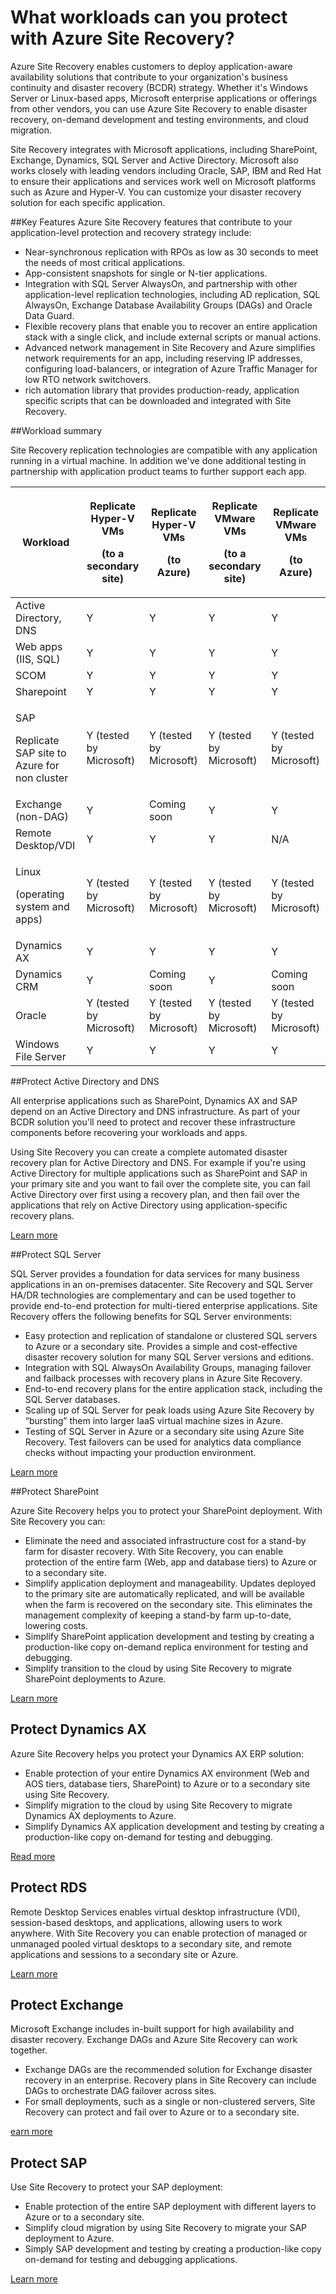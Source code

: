 <properties
    pageTitle="What workloads can you protect with Azure Site Recovery?" 
    description="Azure Site Recovery protects your workloads and applications by coordinating the replication, failover and recovery of on-premises virtual machines and physical servers to Azure or to a secondary on-premises site" 
    services="site-recovery" 
    documentationCenter="" 
    authors="rayne-wiselman" 
    manager="jwhit" 
    editor=""/>

<tags 
    ms.service="site-recovery" 
    ms.devlang="na"
    ms.topic="get-started-article"
    ms.tgt_pltfrm="na"
    ms.workload="storage-backup-recovery" 
    ms.date="12/01/2015" 
    ms.author="raynew"/>

# What workloads can you protect with Azure Site Recovery?

Azure Site Recovery enables customers to deploy application-aware availability solutions that contribute to your organization's business continuity and disaster recovery (BCDR) strategy. Whether it's Windows Server or Linux-based apps, Microsoft enterprise applications or offerings from other vendors, you can use Azure Site Recovery to enable disaster recovery, on-demand development and testing environments, and cloud migration.

Site Recovery integrates with Microsoft applications, including SharePoint, Exchange, Dynamics, SQL Server and Active Directory. Microsoft also works closely with leading vendors including Oracle, SAP, IBM and Red Hat to ensure their applications and services work well on Microsoft platforms such as Azure and Hyper-V. You can customize your disaster recovery solution for each specific application.


##Key Features
Azure Site Recovery features that contribute to your application-level protection and recovery strategy include: 

- Near-synchronous replication with RPOs as low as 30 seconds to meet the needs of most critical applications.
- App-consistent snapshots for single or N-tier applications.
- Integration with SQL Server AlwaysOn, and partnership with other application-level replication technologies, including AD replication, SQL AlwaysOn, Exchange Database Availability Groups (DAGs) and Oracle Data Guard.
- Flexible recovery plans that enable you to recover an entire application stack with a single click, and include external scripts or manual actions. 
- Advanced network management in Site Recovery and Azure simplifies network requirements for an app, including reserving IP addresses, configuring load-balancers, or integration of Azure Traffic Manager for low RTO network switchovers.
-  rich automation library that provides production-ready, application specific scripts that can be downloaded and integrated with Site Recovery.



##Workload summary

Site Recovery replication technologies are compatible with any application running in a virtual machine. In addition we've done additional testing in partnership with application product teams to further support each app.

**Workload** | <p>**Replicate Hyper-V VMs**</p> <p>**(to a secondary site)**</p> | <p>**Replicate Hyper-V VMs**</p> <p>**(to Azure)**</p> | <p>**Replicate VMware VMs**</p> <p>**(to a secondary site)**</p> | <p>**Replicate VMware VMs**</p><p>**(to Azure)**</p>
---|---|---|---|---
Active Directory, DNS | Y | Y | Y | Y 
Web apps (IIS, SQL) | Y | Y | Y | Y
SCOM | Y | Y | Y | Y
Sharepoint | Y | Y | Y | Y
<p>SAP</p><p>Replicate SAP site to Azure for non cluster</p> | Y (tested by Microsoft) | Y (tested by Microsoft) | Y (tested by Microsoft) | Y (tested by Microsoft)
Exchange (non-DAG) | Y | Coming soon | Y | Y
Remote Desktop/VDI | Y | Y | Y | N/A 
<p>Linux</p> <p>(operating system and apps)</p> | Y (tested by Microsoft) | Y (tested by Microsoft) | Y (tested by Microsoft) | Y (tested by Microsoft) 
Dynamics AX | Y | Y | Y | Y
Dynamics CRM | Y | Coming soon | Y | Coming soon
Oracle | Y (tested by Microsoft) | Y (tested by Microsoft) | Y (tested by Microsoft) | Y (tested by Microsoft)
Windows File Server | Y | Y | Y | Y

##Protect Active Directory and DNS

All enterprise applications such as SharePoint, Dynamics AX and SAP depend on an Active Directory and DNS infrastructure. As part of your BCDR solution you'll need to protect and recover these infrastructure components before recovering your workloads and apps.

Using Site Recovery you can create a complete automated disaster recovery plan for Active Directory and DNS. For example if you're using Active Directory for multiple applications such as SharePoint and SAP in your primary site and you want to fail over the complete site, you can fail Active Directory over first using a recovery plan, and then fail over the applications that rely on Active Directory using application-specific recovery plans.

[Learn more ](http://aka.ms/asr-ad) 

##Protect SQL Server

SQL Server provides a foundation for data services for many business applications in an on-premises datacenter.  Site Recovery and SQL Server HA/DR technologies are complementary and can be used together to provide end-to-end protection for multi-tiered enterprise applications. Site Recovery offers the following benefits for SQL Server environments:

- Easy protection and replication of standalone or clustered SQL servers to Azure or a secondary site. Provides a simple and cost-effective disaster recovery solution for many SQL Server versions and editions.
- Integration with SQL AlwaysOn Availability Groups, managing failover and failback processes with recovery plans in Azure Site Recovery.
- End-to-end recovery plans for the entire application stack, including the SQL Server databases.
- Scaling up of SQL Server for peak loads using Azure Site Recovery by “bursting” them into larger IaaS virtual machine sizes in Azure.
- Testing of SQL Server in Azure or a secondary site using Azure Site Recovery. Test failovers can be used for analytics data compliance checks without impacting your production environment.

[Learn more](http://aka.ms/asr-sql)

##Protect SharePoint

Azure Site Recovery helps you to protect your SharePoint deployment. With Site Recovery you can:

- Eliminate the need and associated infrastructure cost for a stand-by farm for disaster recovery. With Site Recovery, you can enable protection of the entire farm (Web, app and database tiers) to Azure or to a secondary site.
- Simplify application deployment and manageability. Updates deployed to the primary site are automatically replicated, and will be available when the farm is recovered on the secondary site. This eliminates the management complexity of keeping a stand-by farm up-to-date, lowering costs.
- Simplify SharePoint application development and testing by creating a production-like copy on-demand replica environment for testing and debugging.
- Simplify transition to the cloud by using Site Recovery to migrate SharePoint deployments to Azure.

[Learn more](http://aka.ms/asr-sharepoint)


## Protect Dynamics AX

Azure Site Recovery helps you protect your Dynamics AX ERP solution: 

- Enable protection of your entire Dynamics AX environment (Web and AOS tiers, database tiers, SharePoint) to Azure or to a secondary site using Site Recovery.
- Simplify migration to the cloud by using Site Recovery to migrate Dynamics AX deployments to Azure.
- Simplify Dynamics AX application development and testing by creating a production-like copy on-demand for testing and debugging.

[Read more](http://aka.ms/asr-dynamics)

## Protect RDS 
Remote Desktop Services enables virtual desktop infrastructure (VDI), session-based desktops, and applications, allowing users to work anywhere. With Site Recovery you can enable protection of managed or unmanaged pooled virtual desktops to a secondary site, and remote applications and sessions to a secondary site or Azure.

[Learn more](http://aka.ms/asr-rds)


## Protect Exchange

Microsoft Exchange includes in-built support for high availability and disaster recovery. Exchange DAGs and Azure Site Recovery can work together.

- Exchange DAGs are the recommended solution for Exchange disaster recovery in an enterprise.  Recovery plans in Site Recovery can include DAGs to orchestrate DAG failover across sites.
- For small deployments, such as a single or non-clustered servers, Site Recovery can protect and fail over  to Azure or to a secondary site.

[earn more](http://aka.ms/asr-exchange)

## Protect SAP

Use Site Recovery to protect your SAP deployment: 

- Enable protection of the entire SAP deployment with different layers to Azure or to a secondary site.
- Simplify cloud migration by using Site Recovery to migrate your SAP deployment to Azure.
- Simply SAP development and testing by creating a production-like copy on-demand for testing and debugging applications.

[Learn more](http://aka.ms/asr-sap)


